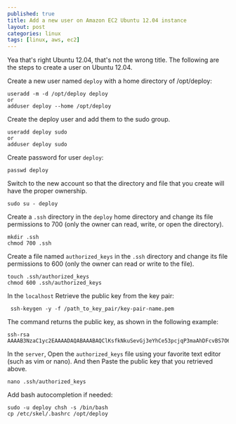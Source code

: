 ```yaml
---
published: true
title: Add a new user on Amazon EC2 Ubuntu 12.04 instance
layout: post
categories: linux
tags: [linux, aws, ec2]
---
```


Yea that's right Ubuntu 12.04, that's not the wrong title. The following are the steps to create a user on Ubuntu 12.04.

Create a new user named `deploy` with a home directory of /opt/deploy:

```
useradd -m -d /opt/deploy deploy
or
adduser deploy --home /opt/deploy
```

Create the deploy user and add them to the sudo group.
```
useradd deploy sudo
or
adduser deploy sudo
```
Create password for user `deploy`:
```
passwd deploy
```
Switch to the new account so that the directory and file that you create will have the proper ownership.
```
sudo su - deploy
```
Create a `.ssh` directory in the `deploy` home directory and change its file permissions to 700 (only the owner can read, write, or open the directory).
```
mkdir .ssh
chmod 700 .ssh
```

Create a file named `authorized_keys` in the `.ssh` directory and change its file permissions to 600 (only the owner can read or write to the file).
```
touch .ssh/authorized_keys
chmod 600 .ssh/authorized_keys
```
In the `localhost` Retrieve the public key from the key pair:
```
 ssh-keygen -y -f /path_to_key_pair/key-pair-name.pem
 ```
The command returns the public key, as shown in the following example:
```
ssh-rsa AAAAB3NzaC1yc2EAAAADAQABAAABAQClKsfkNkuSevGj3eYhCe53pcjqP3maAhDFcvBS7O6Vhz2ItxCih+PnDSUaw+WNQn/mZphTk/a/gU8jEzoOWbkM4yxyb/wB96xbiFveSFJuOp/d6RJhJOI0iBXrlsLnBItntckiJ7FbtxJMXLvvwJryDUilBMTjYtwB+QhYXUMOzce5Pjz5/i8SeJtjnV3iAoG/cQk+0FzZqaeJAAHco+CY/5WrUBkrHmFJr6HcXkvJdWPkYQS3xqC0+FmUZofz221CBt5IMucxXPkX4rWi+z7wB3RbBQoQzd8v7yeb7OzlPnWOyN0qFU0XA246RA8QFYiCNYwI3f05p6KLxEXAMPLE
```

In the `server`, Open the `authorized_keys` file using your favorite text editor (such as vim or nano). And then Paste the public key that you retrieved above.

```
nano .ssh/authorized_keys
```

Add bash autocompletion if needed:
```
sudo -u deploy chsh -s /bin/bash
cp /etc/skel/.bashrc /opt/deploy
```






 
